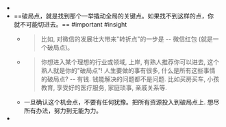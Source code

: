 -
- ==破局点，就是找到那个一举撬动全局的关键点。如果找不到这样的点，你就不可能切进去。== #important #insight
	- > 比如, 对微信的发展壮大带来"转折点"的一步是 -- 微信红包 (就是一个破局点)。
	- > 你想进入某个理想的行业或领域, 上岸,  有熟人推荐你可以进去, 这个熟人就是你的"破局点"!
	  人生要做的事有很多, 什么是所有这些事情的破局点? -- 有钱. 钱能解决的问题都不是问题. 比如买房买车, 小孩教育, 享受好的医疗服务, 家庭琐事, 亲戚关系等.
	- 一旦确认这个机会点，不要有任何犹豫。把所有资源投入到破局点上. 想尽所有办法，努力到无能为力。
-